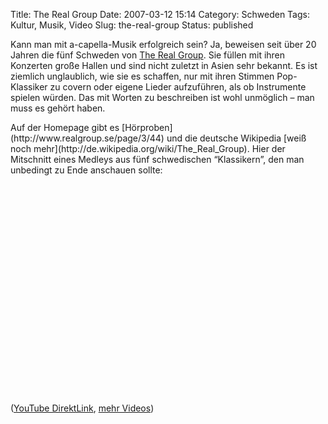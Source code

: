 Title: The Real Group
Date: 2007-03-12 15:14
Category: Schweden
Tags: Kultur, Musik, Video
Slug: the-real-group
Status: published

Kann man mit a-capella-Musik erfolgreich sein? Ja, beweisen seit über 20
Jahren die fünf Schweden von [The Real Group](http://www.realgroup.se/).
Sie füllen mit ihren Konzerten große Hallen und sind nicht zuletzt in
Asien sehr bekannt. Es ist ziemlich unglaublich, wie sie es schaffen,
nur mit ihren Stimmen Pop-Klassiker zu covern oder eigene Lieder
aufzuführen, als ob Instrumente spielen würden. Das mit Worten zu
beschreiben ist wohl unmöglich – man muss es gehört haben.

<p>
Auf der Homepage gibt es [Hörproben](http://www.realgroup.se/page/3/44)
und die deutsche Wikipedia [weiß noch
mehr](http://de.wikipedia.org/wiki/The_Real_Group). Hier der Mitschnitt
eines Medleys aus fünf schwedischen “Klassikern”, den man unbedingt zu
Ende anschauen sollte:  

<object width="425" height="350">
<param name="movie" value="http://www.youtube.com/v/Bu7%5f_HI_Vvo"></param><param name="wmode" value="transparent"></param>

<embed src="http://www.youtube.com/v/Bu7%5f_HI_Vvo" type="application/x-shockwave-flash" wmode="transparent" width="425" height="350">
</embed>
</object>
  
([YouTube DirektLink](http://www.youtube.com/watch?v=Bu7__HI_Vvo),
[mehr
Videos](http://www.youtube.com/results?search_query=the+real+group&search=Search))

</p>

